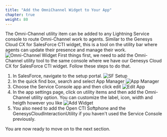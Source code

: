 ```yaml
---
title: "Add the OmniChannel Widget to Your App"
chapter: true
weight: 80
---
```

The Omni-Channel utility item can be added to any Lightning Service console to route Omni-Channel work to agents. Similar to the Genesys Cloud CX for SalesForce CTI widget, this is a tool on the utility bar where agents can update their presence and manage their work.
![Omni-Channel Widget](/images/omniChannelWidget.jpg)
First things first, we need to add the Omni-Channel utility tool to the same console where we have our Genesys Cloud CX for SalesForce CTI widget. Follow these steps to do that. 

1. In SalesForce, navigate to the setup portal. 
![SF Setup](/images/SFSetup.jpg)
2. In the quick find box, search and select App Manager
![App Manager](/images/appManager.jpg)
3. Choose the Service Console app and then click edit
![Edit App](/images/editApp.jpg)
4. In the app settings page, click on utility items and then add the Omni-Channel utility option. You can customize the label, icon, width and heigth however you like
![Add Widget](/images/addWidget.jpg)
5. You also need to add the Open CTI Softphone and the GenesysCloudInteractionUtility if you haven't used the Service Console previously. 

You are now ready to move on to the next section. 